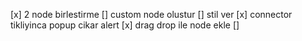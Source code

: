 [x] 2 node birlestirme
[] custom node olustur
[] stil ver
[x] connector tikliyinca popup cikar alert
[x] drag drop ile node ekle
[]
